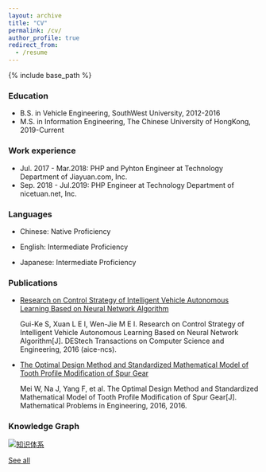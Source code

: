 ```yaml
---
layout: archive
title: "CV"
permalink: /cv/
author_profile: true
redirect_from:
  - /resume
---
```


{% include base_path %}

### Education

* B.S. in Vehicle Engineering, SouthWest University, 2012-2016
* M.S. in Information Engineering, The Chinese University of HongKong, 2019-Current

### Work experience

* Jul. 2017 - Mar.2018: PHP and Pyhton Engineer at Technology Department of Jiayuan.com, Inc.
* Sep. 2018 - Jul.2019: PHP Engineer at Technology Department of nicetuan.net, Inc.

### Languages

- Chinese: Native Proficiency
- English: Intermediate Proficiency

- Japanese: Intermediate Proficiency

### Publications

- [Research on Control Strategy of Intelligent Vehicle Autonomous Learning Based on Neural Network Algorithm](http://www.dpi-proceedings.com/index.php/dtcse/article/view/5613/5231)

  Gui-Ke S, Xuan L E I, Wen-Jie M E I. Research on Control Strategy of Intelligent Vehicle Autonomous Learning Based on Neural Network Algorithm[J]. DEStech Transactions on Computer Science and Engineering, 2016 (aice-ncs).

- [The Optimal Design Method and Standardized Mathematical Model of Tooth Profile Modification of Spur Gear](https://www.hindawi.com/journals/mpe/2016/6347987/)

  Mei W, Na J, Yang F, et al. The Optimal Design Method and Standardized Mathematical Model of Tooth Profile Modification of Spur Gear[J]. Mathematical Problems in Engineering, 2016, 2016.


### Knowledge Graph 

[![知识体系](https://edrawcloudpubliccn.oss-cn-shenzhen.aliyuncs.com/viewer/self/1498817/share/2020-4-22/1587523988/main.svg)](https://edrawcloudpubliccn.oss-cn-shenzhen.aliyuncs.com/viewer/self/1498817/share/2020-4-22/1587523988/main.svg)

[See all](https://edrawcloudpubliccn.oss-cn-shenzhen.aliyuncs.com/viewer/self/1498817/share/2020-4-22/1587523988/main.svg)